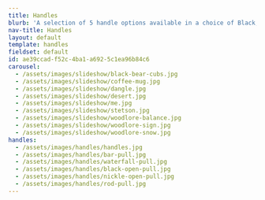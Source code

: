 ```yaml
---
title: Handles
blurb: 'A selection of 5 handle options available in a choice of Black, Nickel or Aluminum finishes.'
nav-title: Handles
layout: default
template: handles
fieldset: default
id: ae39ccad-f52c-4ba1-a692-5c1ea96b84c6
carousel:
  - /assets/images/slideshow/black-bear-cubs.jpg
  - /assets/images/slideshow/coffee-mug.jpg
  - /assets/images/slideshow/dangle.jpg
  - /assets/images/slideshow/desert.jpg
  - /assets/images/slideshow/me.jpg
  - /assets/images/slideshow/stetson.jpg
  - /assets/images/slideshow/woodlore-balance.jpg
  - /assets/images/slideshow/woodlore-sign.jpg
  - /assets/images/slideshow/woodlore-snow.jpg
handles:
  - /assets/images/handles/handles.jpg
  - /assets/images/handles/bar-pull.jpg
  - /assets/images/handles/waterfall-pull.jpg
  - /assets/images/handles/black-open-pull.jpg
  - /assets/images/handles/nickle-open-pull.jpg
  - /assets/images/handles/rod-pull.jpg
---
```


